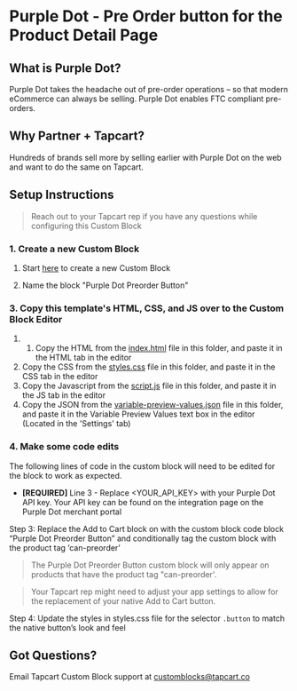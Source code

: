 # Purple Dot - Pre Order button for the Product Detail Page

## What is Purple Dot?
Purple Dot takes the headache out of pre-order operations – so that modern eCommerce can always be selling. Purple Dot enables FTC compliant pre-orders.

## Why Partner + Tapcart? 
Hundreds of brands sell more by selling earlier with Purple Dot on the web and want to do the same on Tapcart.

## Setup Instructions
> Reach out to your Tapcart rep if you have any questions while configuring this Custom Block

### 1. Create a new Custom Block
1. Start [here](https://app.tapcart.com/custom-blocks) to create a new Custom Block

2. Name the block "Purple Dot Preorder Button"

### 3. Copy this template's HTML, CSS, and JS over to the Custom Block Editor
1. 1. Copy the HTML from the [index.html](#) file in this folder, and paste it in the HTML tab in the editor
2. Copy the CSS from the [styles.css](#) file in this folder, and paste it in the CSS tab in the editor
3. Copy the Javascript from the [script.js](#) file in this folder, and paste it in the JS tab in the editor
4. Copy the JSON from the [variable-preview-values.json](#) file in this folder, and paste it in the Variable Preview Values text box in the editor (Located in the 'Settings' tab)

### 4. Make some code edits
The following lines of code in the custom block will need to be edited for the block to work as expected. 

- **[REQUIRED]** Line 3 - Replace <YOUR_API_KEY> with your Purple Dot API key.  Your API key can be found on the integration page on the Purple Dot merchant portal

Step 3: Replace the Add to Cart block on with the custom block code  block “Purple Dot Preorder Button” and conditionally tag the custom block with the product tag ‘can-preorder’
> The Purple Dot Preorder Button custom block will only appear on products that have the product tag "can-preorder'. 

> Your Tapcart rep might need to adjust your app settings to allow for the replacement of your native Add to Cart button. 

Step 4: Update the styles in styles.css file for the selector `.button` to match the native button’s look and feel


## Got Questions? 
Email Tapcart Custom Block support at customblocks@tapcart.co